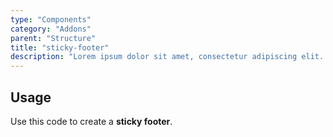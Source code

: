 ```yaml
---
type: "Components"
category: "Addons"
parent: "Structure"
title: "sticky-footer"
description: "Lorem ipsum dolor sit amet, consectetur adipiscing elit. Nunc tempus laoreet leo sit amet iaculis."
---
```


## Usage

Use this code to create a **sticky footer**.

<demo>
  <div class="gatsby_demo_item toggle" data-iframe="iframe/components/addons/sticky-footer">
  </div>
</demo>
